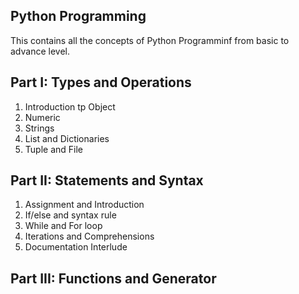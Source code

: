 ## Python Programming
This contains all the concepts of Python Programminf from basic to advance level.

## Part I: Types and Operations
1. Introduction tp Object
2. Numeric
3. Strings
4. List and Dictionaries
5. Tuple and File

## Part II: Statements and Syntax
1. Assignment and Introduction
2. If/else and syntax rule
3. While and For loop
4. Iterations and Comprehensions
5. Documentation Interlude

## Part III: Functions and Generator
